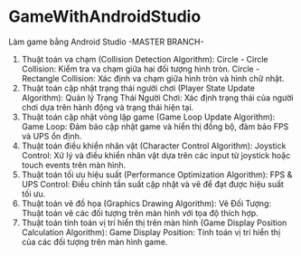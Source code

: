 # GameWithAndroidStudio
Làm game bằng Android Studio
-MASTER BRANCH-
1. Thuật toán va chạm (Collision Detection Algorithm):
Circle - Circle Collision: Kiểm tra va chạm giữa hai đối tượng hình tròn.
Circle - Rectangle Collision: Xác định va chạm giữa hình tròn và hình chữ nhật.
2. Thuật toán cập nhật trạng thái người chơi (Player State Update Algorithm):
Quản lý Trạng Thái Người Chơi: Xác định trạng thái của người chơi dựa trên hành động và trạng thái hiện tại.
3. Thuật toán cập nhật vòng lặp game (Game Loop Update Algorithm):
Game Loop: Đảm bảo cập nhật game và hiển thị đồng bộ, đảm bảo FPS và UPS ổn định.
4. Thuật toán điều khiển nhân vật (Character Control Algorithm):
Joystick Control: Xử lý và điều khiển nhân vật dựa trên các input từ joystick hoặc touch events trên màn hình.
5. Thuật toán tối ưu hiệu suất (Performance Optimization Algorithm):
FPS & UPS Control: Điều chỉnh tần suất cập nhật và vẽ để đạt được hiệu suất tối ưu.
6. Thuật toán vẽ đồ họa (Graphics Drawing Algorithm):
Vẽ Đối Tượng: Thuật toán vẽ các đối tượng trên màn hình với tọa độ thích hợp.
7. Thuật toán tính toán vị trí hiển thị trên màn hình (Game Display Position Calculation Algorithm):
Game Display Position: Tính toán vị trí hiển thị của các đối tượng trên màn hình game.
